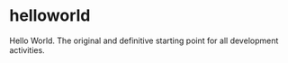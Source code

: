 # helloworld
Hello World.  The original and definitive starting point for all development activities.  

